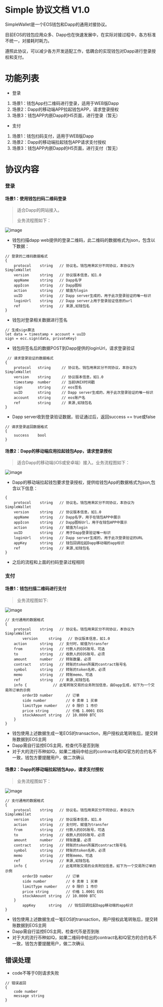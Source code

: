 # Simple 协议文档 V1.0

SimpleWallet是一个EOS钱包和Dapp的通用对接协议。

目前EOS的钱包应用众多、Dapp也在快速发展中，在实际对接过程中，各方标准不统一，对接耗时耗力。

遵照此协议，可以减少各方开发适配工作，低耦合的实现钱包对Dapp进行登录授权和支付。


# 功能列表
- 登录
1. 场景1：钱包App扫二维码进行登录，适用于WEB版Dapp
2. 场景2：Dapp的移动端APP拉起钱包APP，请求登录授权
3. 场景3：钱包APP内嵌Dapp的H5页面，进行登录（暂无）

- 支付
1. 场景1：钱包扫码支付，适用于WEB版Dapp
2. 场景2：Dapp的移动端拉起钱包APP请求支付授权
3. 场景3：钱包APP内嵌Dapp的H5页面，进行支付（暂无）

# 协议内容

### 登录
 

#### 场景1：使用钱包扫码二维码登录
> 	适合Dapp的网站接入。
> 
> 业务流程图如下：

![image](http://on-img.com/chart_image/5b658d5de4b0be50eacf8f0c.png)

- 钱包扫描dapp web提供的登录二维码，此二维码的数据格式为json，包含以下数据：
```
// 登录的二维码数据格式
{
    protocol	string   // 协议名，钱包用来区分不同协议，本协议为 SimpleWallet
    version     string   // 协议版本信息，如1.0
    appName     string   // Dapp名字
    appIcon     string   // Dapp图标 
    action      string   // 赋值为login
    uuID        string   // Dapp server生成的，用于此次登录验证的唯一标识   
    loginUrl    string   // Dapp server上用于登录验证信息的url
    ref         string   // 来源,如钱包名    
}
```
- 钱包对登录相关数据进行签名
```
// 生成sign算法
let data = timestamp + account + uuID
sign = ecc.sign(data, privateKey)
```
- 钱包将签名后的数据POST到Dapp提供的loginUrl，请求登录验证
```
 // 请求登录验证的数据格式
{
    protocol   string     // 协议名，钱包用来区分不同协议，本协议为 SimpleWallet
    version    string     // 协议版本信息，如1.0
    timestamp  number     // 当前UNIX时间戳
    sign       string     // eos签名
    uuID       string     // Dapp server生成的，用于此次登录验证的唯一标识     
    account    string     // eos账户名
    ref        string     // 来源,如钱包名
}
```
- Dapp server收到登录验证数据，验证通过后，返回success == true或false
  
```
// 请求登录返回数据格式
{
    success    bool
}

```
#### 场景2：Dapp的移动端应用拉起钱包App，请求登录授权
> 	适合Dapp的移动端(iOS或安卓端）接入。业务流程图如下：

![image](http://on-img.com/chart_image/5b6591fbe4b0edb750f9a364.png)
- Dapp的移动端拉起钱包要求登录授权，提供给钱包App的数据格式为json,包含以下信息：
```
{
    protocol	string   // 协议名，钱包用来区分不同协议，本协议为 SimpleWallet
    version     string   // 协议版本信息，如1.0
    appName     string   // Dapp名字，用于在钱包APP中展示
    appIcon     string   // Dapp图标Url，用于在钱包APP中展示
    action      string   // 赋值为login
    uuID        string   // 用于Dapp登录验证唯一标识   
    loginUrl    string   // Dapp server生成的，用于此次登录验证的URL 
    appKey      string   // 钱包回调拉起Dapp移动端的app标识
    ref         string   // 来源,如钱包名    
}
```
- 之后的流程和上面的扫码登录过程相同

### 支付
#### 场景1：钱包扫描二维码进行支付
> 业务流程图如下:

![image](http://on-img.com/chart_image/5b6594bae4b053a09c24fa9a.png)

```
// 支付通用的数据格式
{
	protocol    string   // 协议名，钱包用来区分不同协议，本协议为 SimpleWallet
    	version     string   // 协议版本信息，如1.0
	action      string   // 支付时，赋值为transfer
	from        string   // 付款人的EOS账号，可选
	to          string   // 收款人的EOS账号，必须
	amount      number   // 转账数量，必须
	contract    string   // 转账的token所属的contract账号名
	symbol      string   // 转账的token名称，必须
	memo        string   // 转账memo，可选
	ref         string   // 来源,如钱包名
	info {            // 此笔转账交易的业务附加信息，由Dapp生成，如下为一个交易所订单的示例
		orderID number      // 订单
		side number         // 0 卖单 1 买单
		limitType number    // 0 限价 1 市价
		price string	    // 价格 1.0001 EOS
		stockAmount string  // 10.0000 BTC
	}
}
```
- 钱包使用上述数据生成一笔EOS的transaction，用户授权此笔转账后，提交转账数据到EOS主网
- Dapp需自行监控EOS主网，检查代币是否到账
- 对于大的流行币种如IQ，如果二维码中给出的contract名和IQ官方的合约名不一致，钱包方要提醒用户，做二次确认


#### 场景2：Dapp的移动端拉起钱包App，请求支付授权
> 业务流程图如下：

![image](http://on-img.com/chart_image/5b659391e4b0f8477da3138b.png)
```
// 支付通用的数据格式
{
	protocol    string   // 协议名，钱包用来区分不同协议，本协议为 SimpleWallet
	version     string   // 协议版本信息，如1.0
	action      string   // 支付时，赋值为transfer
	from        string   // 付款人的EOS账号，可选
	to          string   // 收款人的EOS账号，必须
	amount      number   // 转账数量，必须
	contract    string   // 转账的token所属的contract账号名	
	symbol      string   // 转账的token名称，必须
	memo        string   // 转账memo，可选
	ref         string   // 来源,如钱包名
	info {               // 此笔转账交易的业务附加信息，如下为一个交易所订单的示例
		orderID number      // 订单
		side number         // 0 卖单 1 买单
		limitType number    // 0 限价 1 市价
		price string	    // 价格 1.0001 EOS
		stockAmount string  // 10.0000 BTC
	}
    	appKey      string   // 钱包回调拉起Dapp移动端的app标识
}
```
- 钱包使用上述数据生成一笔EOS的transaction，用户授权此笔转账后，提交转账数据到EOS主网
- Dapp需自行监控EOS主网，检查代币是否到账
- 对于大的流行币种如IQ，如果二维码中给出的contract名和IQ官方的合约名不一致，钱包方要提醒用户，做二次确认

## 错误处理
- code不等于0则请求失败
```
// 错误返回 
{
    code number
    message string
}
```

